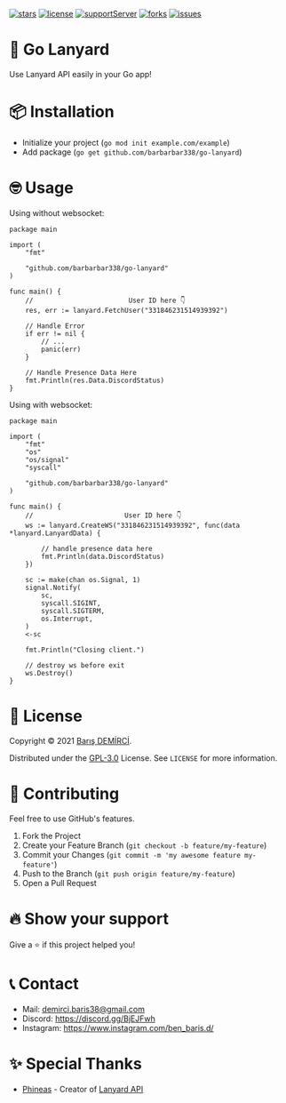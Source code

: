 [![stars](https://img.shields.io/github/stars/barbarbar338/go-lanyard?color=yellow&logo=github&style=for-the-badge)](https://github.com/barbarbar338/go-lanyard)
[![license](https://img.shields.io/github/license/barbarbar338/go-lanyard?logo=github&style=for-the-badge)](https://github.com/barbarbar338/go-lanyard)
[![supportServer](https://img.shields.io/discord/711995199945179187?color=7289DA&label=Support&logo=discord&style=for-the-badge)](https://discord.gg/BjEJFwh)
[![forks](https://img.shields.io/github/forks/barbarbar338/go-lanyard?color=green&logo=github&style=for-the-badge)](https://github.com/barbarbar338/go-lanyard)
[![issues](https://img.shields.io/github/issues/barbarbar338/go-lanyard?color=red&logo=github&style=for-the-badge)](https://github.com/barbarbar338/go-lanyard)

# 🚀 Go Lanyard

Use Lanyard API easily in your Go app!

# 📦 Installation

-   Initialize your project (`go mod init example.com/example`)
-   Add package (`go get github.com/barbarbar338/go-lanyard`)

# 🤓 Usage

Using without websocket:

```golang
package main

import (
	"fmt"

	"github.com/barbarbar338/go-lanyard"
)

func main() {
	//                        User ID here 👇
	res, err := lanyard.FetchUser("331846231514939392")

	// Handle Error
	if err != nil {
		// ...
		panic(err)
	}

	// Handle Presence Data Here
	fmt.Println(res.Data.DiscordStatus)
}
```

Using with websocket:

```golang
package main

import (
	"fmt"
	"os"
	"os/signal"
	"syscall"

	"github.com/barbarbar338/go-lanyard"
)

func main() {
	//                       User ID here 👇
	ws := lanyard.CreateWS("331846231514939392", func(data *lanyard.LanyardData) {

		// handle presence data here
		fmt.Println(data.DiscordStatus)
	})

	sc := make(chan os.Signal, 1)
	signal.Notify(
		sc,
		syscall.SIGINT,
		syscall.SIGTERM,
		os.Interrupt,
	)
	<-sc

	fmt.Println("Closing client.")

	// destroy ws before exit
	ws.Destroy()
}
```

# 📄 License

Copyright © 2021 [Barış DEMİRCİ](https://github.com/barbarbar338).

Distributed under the [GPL-3.0](https://www.gnu.org/licenses/gpl-3.0.html) License. See `LICENSE` for more information.

# 🧦 Contributing

Feel free to use GitHub's features.

1. Fork the Project
2. Create your Feature Branch (`git checkout -b feature/my-feature`)
3. Commit your Changes (`git commit -m 'my awesome feature my-feature'`)
4. Push to the Branch (`git push origin feature/my-feature`)
5. Open a Pull Request

# 🔥 Show your support

Give a ⭐️ if this project helped you!

# 📞 Contact

-   Mail: demirci.baris38@gmail.com
-   Discord: https://discord.gg/BjEJFwh
-   Instagram: https://www.instagram.com/ben_baris.d/

# ✨ Special Thanks

-   [Phineas](https://github.com/Phineas) - Creator of [Lanyard API](https://github.com/Phineas/lanyard)

